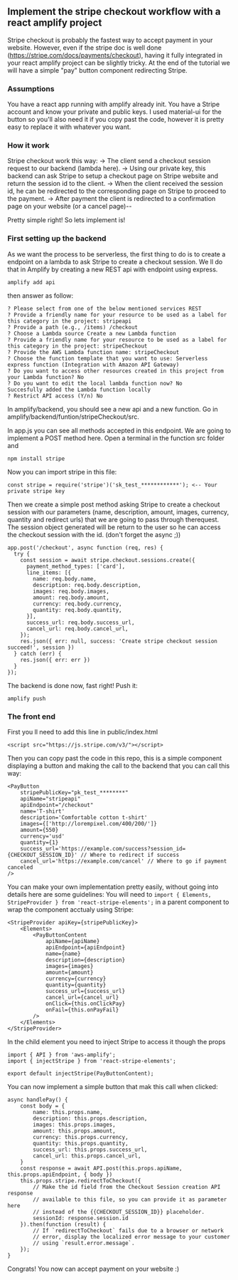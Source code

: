 
## Implement the stripe checkout workflow with a react amplify project
Stripe checkout is probably the fastest way to accept payment in your website. However, even if the stripe doc is well done (https://stripe.com/docs/payments/checkout), having it fully integrated in your react amplify project can be slightly tricky. At the end of the tutorial we will have a simple "pay" button component redirecting Stripe.

### Assumptions
You have a react app running with amplify already init.
You have a Stripe account and know your private and public keys.
I used material-ui for the button so you'll also need it if you copy past the code, however it is pretty easy to replace it with whatever you want.

### How it work
Stripe checkout work this way:
-> The client send a checkout session request to our backend (lambda here).
-> Using our private key, this backend can ask Stripe to setup a checkout page on Stripe website and return the session id to the client.
-> When the client received the session id, he can be redirected to the corresponding page on Stripe to proceed to the payment.
-> After payment the client is redirected to a confirmation page on your website (or a cancel page)--

Pretty simple right! So lets implement is!

### First setting up the backend
As we want the process to be serverless, the first thing to do is to create a endpoint on a lambda to ask Stripe to create a checkout session.
We ll do that in Amplify by creating a new REST api with endpoint using express.
```
amplify add api
```
then answer as follow:
```
? Please select from one of the below mentioned services REST
? Provide a friendly name for your resource to be used as a label for this category in the project: stripeapi
? Provide a path (e.g., /items) /checkout
? Choose a Lambda source Create a new Lambda function
? Provide a friendly name for your resource to be used as a label for this category in the project: stripeCheckout
? Provide the AWS Lambda function name: stripeCheckout
? Choose the function template that you want to use: Serverless express function (Integration with Amazon API Gateway)
? Do you want to access other resources created in this project from your Lambda function? No
? Do you want to edit the local lambda function now? No
Succesfully added the Lambda function locally
? Restrict API access (Y/n) No
```

In amplify/backend, you should see a new api and a new function.
Go in amplify/backend/funtion/stripeCheckout/src.

In app.js you can see all methods accepted in this endpoint. We are going to implement a POST method here.
Open a terminal in the function src folder and
```
npm install stripe
```
Now you can import stripe in this file:
```
const stripe = require('stripe')('sk_test_************'); <-- Your private stripe key 
```


Then we create a simple post method asking Stripe to create a checkout session with our parameters (name, description, amount, images, currency, quantity and redirect urls) that we are going to pass through therequest. The session object generated will be return to the user so he can access the checkout session with the id.
(don't forget the async ;))
```
app.post('/checkout', async function (req, res) {
  try {
    const session = await stripe.checkout.sessions.create({
      payment_method_types: ['card'],
      line_items: [{
        name: req.body.name,
        description: req.body.description,
        images: req.body.images,
        amount: req.body.amount,
        currency: req.body.currency,
        quantity: req.body.quantity,
      }],
      success_url: req.body.success_url,
      cancel_url: req.body.cancel_url,
    });
    res.json({ err: null, success: 'Create stripe checkout session succeed!', session })
  } catch (err) {
    res.json({ err: err })
  }
});
```

The backend is done now, fast right!
Push it:
```
amplify push
```

### The front end
First you ll need to add this line in public/index.html
```
<script src="https://js.stripe.com/v3/"></script>
```
Then you can copy past the code in this repo, this is a simple component displaying a button and making the call to the backend that you can call this way:
```
<PayButton
    stripePublicKey="pk_test_********"
    apiName="stripeapi"
    apiEndpoint="/checkout"
    name='T-shirt'
    description='Comfortable cotton t-shirt'
    images={['http://lorempixel.com/400/200/']}
    amount={550}
    currency='usd'
    quantity={1}
    success_url='https://example.com/success?session_id={CHECKOUT_SESSION_ID}' // Where to redirect if success
    cancel_url='https://example.com/cancel' // Where to go if payment canceled
/>
```
You can make your own implementation pretty easily, without going into details here are some guidelines:
You will need to `import { Elements, StripeProvider } from 'react-stripe-elements';` in a parent component to wrap the component acctualy using Stripe:
```
<StripeProvider apiKey={stripePublicKey}>
    <Elements>
        <PayButtonContent
            apiName={apiName}
            apiEndpoint={apiEndpoint}
            name={name}
            description={description}
            images={images}
            amount={amount}
            currency={currency}
            quantity={quantity}
            success_url={success_url}
            cancel_url={cancel_url}
            onClick={this.onClickPay}
            onFail={this.onPayFail}
        />
    </Elements>
</StripeProvider>
```
In the child element you need to inject Stripe to access it though the props
```
import { API } from 'aws-amplify';
import { injectStripe } from 'react-stripe-elements';
```
```
export default injectStripe(PayButtonContent);
```
You can now implement a simple button that mak this call when clicked:
```
async handlePay() {
    const body = {
        name: this.props.name,
        description: this.props.description,
        images: this.props.images,
        amount: this.props.amount,
        currency: this.props.currency,
        quantity: this.props.quantity,
        success_url: this.props.success_url,
        cancel_url: this.props.cancel_url,
    }
    const response = await API.post(this.props.apiName, this.props.apiEndpoint, { body })
    this.props.stripe.redirectToCheckout({
        // Make the id field from the Checkout Session creation API response
        // available to this file, so you can provide it as parameter here
        // instead of the {{CHECKOUT_SESSION_ID}} placeholder.
        sessionId: response.session.id
    }).then(function (result) {
        // If `redirectToCheckout` fails due to a browser or network
        // error, display the localized error message to your customer
        // using `result.error.message`.
    });
}
```
Congrats! You now can accept payment on your website :)
